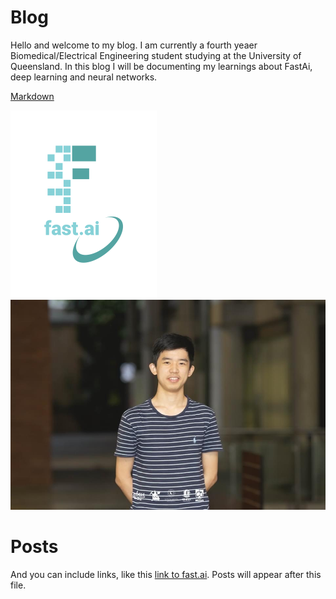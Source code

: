 # Blog

Hello and welcome to my blog. I am currently a fourth yeaer Biomedical/Electrical Engineering student studying at the University of Queensland. In this blog I will be documenting my learnings about FastAi, deep learning and neural networks.

[Markdown](https://guides.github.com/features/mastering-markdown/)

![Image of fast.ai logo](images/logo.png) ![Photo of me](images/ME.jpg) 

# Posts

And you can include links, like this [link to fast.ai](https://www.fast.ai). Posts will appear after this file. 
